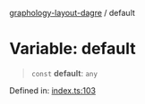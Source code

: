 [graphology-layout-dagre](../wiki/globals) / default

# Variable: default

> `const` **default**: `any`

Defined in: [index.ts:103](https://github.com/jmalena/graphology-layout-dagre/blob/d909b763557f89b81644e88460d8f9ebbda8a130/src/index.ts#L103)
